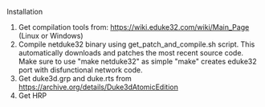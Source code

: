 Installation

1. Get compilation tools from: https://wiki.eduke32.com/wiki/Main_Page (Linux or Windows)
2. Compile netduke32 binary using get_patch_and_compile.sh script. This automatically downloads and patches the most recent source code. Make sure to use "make netduke32" as simple "make" creates eduke32 port with disfunctional network code.
3. Get duke3d.grp and duke.rts from https://archive.org/details/Duke3dAtomicEdition
4. Get HRP 
